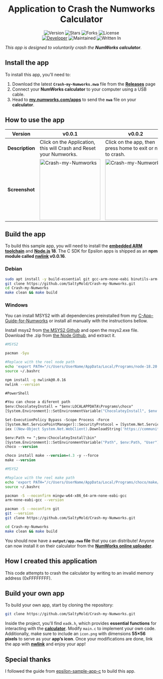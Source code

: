 <h1 align="center">Application to Crash the Numworks Calculator</h1>
<p align="center">
    <img alt="Version" src="https://img.shields.io/badge/Version-0.0.4-blue?style=for-the-badge&color=blue">
    <img alt="Stars" src="https://img.shields.io/github/stars/SaltyMold/Crash-my-Numworks?style=for-the-badge&color=magenta">
    <img alt="Forks" src="https://img.shields.io/github/forks/SaltyMold/Crash-my-Numworks?color=cyan&style=for-the-badge&color=purple">
    <img alt="License" src="https://img.shields.io/github/license/SaltyMold/Crash-my-Numworks?style=for-the-badge&color=blue">
    <br>
    <a href="https://github.com/SaltyMold"><img title="Developer" src="https://img.shields.io/badge/Developer-SaltyMold-red?style=flat-square"></a>
    <img alt="Maintained" src="https://img.shields.io/badge/Maintained-No-blue?style=flat-square">
    <img alt="Written In" src="https://img.shields.io/badge/Written%20In-C-yellow?style=flat-square">
</p>

_This app is designed to voluntarily crash the **NumWorks calculator**._


## Install the app

To install this app, you'll need to:
1. Download the latest **`Crash-my-Numworks.nwa`** file from the **[Releases](https://github.com/SaltyMold/Crash-my-Numworks/releases)** page
3. Connect your **NumWorks calculator** to your computer using a USB cable.  
4. Head to **[my.numworks.com/apps](https://my.numworks.com/apps)** to send the **`nwa`** file on your **calculator**.

## How to use the app

| Version  | v0.0.1 | v0.0.2 | v0.0.3 | v0.0.4 |
|----------|--------|--------|--------|--------|
| **Description** | Click on the Application, this will Crash and Reset your Numworks. | Click on the app, then press home to exit or nine to crash. | I added a funny ending | You need to hold insted of crash + funny ending. |
| **Screenshot** | <img src="https://github.com/user-attachments/assets/8d90b405-dafb-4c20-b2fd-8b596124ba01" width="200" alt="Crash-my-Numworks"> | <img src="https://github.com/user-attachments/assets/6edb1597-2885-45de-9d64-34194922e8ae" width="200" alt="Crash-my-Numworks2"> | <img src="https://github.com/user-attachments/assets/280d4984-8ba7-4239-a44f-baaceaa5317c" width="200" alt="Crash-my-Numworks3"> | <img src="https://github.com/user-attachments/assets/727d5ae8-933c-4cc7-a94e-6c71e78b0e6e" width="200" alt="Crash-my-Numworks4"> |

## Build the app

To build this sample app, you will need to install the **[embedded ARM toolchain](https://developer.arm.com/Tools%20and%20Software/GNU%20Toolchain)** and **[Node.js](https://nodejs.org/en/) 18**. The C SDK for Epsilon apps is shipped as an **npm module called [nwlink](https://www.npmjs.com/package/nwlink) v0.0.16**.

### Debian

```sh
sudo apt install -y build-essential git gcc-arm-none-eabi binutils-arm-none-eabi nodejs npm && npm install -g n && sudo n 18 && npm install -g nwlink@0.0.16
git clone https://github.com/SaltyMold/Crash-my-Numworks.git
cd Crash-my-Numworks
make clean && make build
```

### Windows

You can install MSYS2 with all dependencies preinstalled from my [C-App-Guide-for-Numworks](https://github.com/SaltyMold/C-App-Guide-for-Numworks) or install all manually with the instructions bellow.

Install msys2 from [the MSYS2 Github](https://github.com/msys2/msys2-installer/releases/download/2025-02-21/msys2-x86_64-20250221.exe) and open the msys2.exe file.
Download the .zip from [the Node Github](https://github.com/actions/node-versions/releases/download/18.20.7-13438827950/node-18.20.7-win32-x64.7z), and extract it.

```sh
#MSYS2

pacman -Syu

#Replace with the reel node path
echo 'export PATH="/c/Users/UserName/AppData/Local/Programs/node-18.20.7-win32-x64:$PATH"' >> ~/.bashrc
source ~/.bashrc

npm install -g nwlink@0.0.16
nwlink --version
```

```ps
#PowerShell

#You can chose a diferent path
$env:ChocolateyInstall = "$env:LOCALAPPDATA\Programs\choco"
[System.Environment]::SetEnvironmentVariable("ChocolateyInstall", $env:ChocolateyInstall, "User")

Set-ExecutionPolicy Bypass -Scope Process -Force
[System.Net.ServicePointManager]::SecurityProtocol = [System.Net.ServicePointManager]::SecurityProtocol -bor 3072
iex ((New-Object System.Net.WebClient).DownloadString('https://community.chocolatey.org/install.ps1'))

$env:Path += ";$env:ChocolateyInstall\bin"
[System.Environment]::SetEnvironmentVariable("Path", $env:Path, "User")
choco --version

choco install make --version=4.3 -y --force
make --version
```

```sh
#MSYS2

#Replace with the reel make path
echo 'export PATH="/c/Users/UserName/AppData/Local/Programs/choco/make/bin:$PATH"' >> ~/.bashrc 
source ~/.bashrc

pacman -S --noconfirm mingw-w64-x86_64-arm-none-eabi-gcc
arm-none-eabi-gcc --version

pacman -S --noconfirm git
git --version
git clone https://github.com/SaltyMold/Crash-my-Numworks.git

cd Crash-my-Numworks
make clean && make build
```

You should now have a **`output/app.nwa` file** that you can distribute! Anyone can now install it on their calculator from the **[NumWorks online uploader](https://my.numworks.com/apps)**.

## How I created this application

This code attempts to crash the calculator by writing to an invalid memory address (0xFFFFFFFF).

## Build your own app

To build your own app, start by cloning the repository:

```sh
git clone https://github.com/SaltyMold/Crash-my-Numworks.git
```
Inside the project, you'll find `eadk.h`, which provides **essential functions** for interacting with the **[calculator](https://en.wikipedia.org/wiki/NumWorks)**. Modify `main.c` to implement your own code.
Additionally, make sure to include an `icon.png` with dimensions **55×56 pixels** to serve as your **app’s icon**. Once your modifications are done, link the app with **[nwlink](https://www.npmjs.com/package/nwlink)** and enjoy your app!

## Special thanks 

I followed the guide from [epsilon-sample-app-c](https://github.com/numworks/epsilon-sample-app-c) to build this app.
